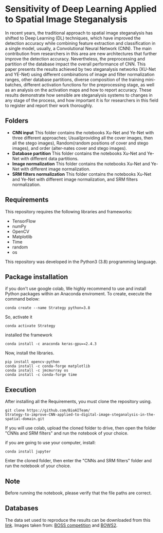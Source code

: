 # Sensitivity of Deep Learning Applied to Spatial Image Steganalysis
In recent years, the traditional approach to spatial image steganalysis has shifted to Deep Learning (DL) techniques, which have improved the detection accuracy while combining feature extraction and classification in a single model, usually, a Convolutional Neural Network (CNN). The main contribution from researchers in this area are new architectures that further improve the detection accuracy. Nevertheless, the preprocessing and partition of the database impact the overall performance of CNN. This paper presents the results achieved by two steganalysis networks (XU-Net and YE-Net) using different combinations of image and filter normalization ranges, other database partitions, diverse composition of the training mini-batches, different activation functions for the preprocessing stage, as well as an analysis on the activation maps and how to report accuracy. These results demonstrate how sensible are steganalysis systems to changes in any stage of the process, and how important it is for researchers in this field to register and report their work thoroughly.
## Folders

- **CNN input** This folder contains the notebooks Xu-Net and Ye-Net with three different approaches; Usual(providing all the cover images, then all the stego images), Random(random positions of cover and stego images), and order (alter-nates cover and stego images).
- **Database partition** This folder contains the notebooks Xu-Net and Ye-Net with different data partitions.
- **Image normalization** This folder contains the notebooks Xu-Net and Ye-Net with different image normalization.
- **SRM filters normalization** This folder contains the notebooks Xu-Net and Ye-Net with different image normalization, and SRM filters normalization.

 
## Requirements
This repository requires the following libraries and frameworks:

- TensorFlow 
- numPy 
- OpenCV 
- Matplotlib
- Time
- random
- os

This repository was developed in the Python3 (3.8) programming language.

## Package installation

if you don't use google colab, We highly recommend to use and install Python packages within an Anaconda enviroment. To create, execute the command below:
```
conda create --name Strategy python=3.8
```
So, activate it
```
conda activate Strategy 
```
installed the framework
```
conda install -c anaconda keras-gpu==2.4.3
```
Now, install the libraries.
```
pip install opencv-python
conda install -c conda-forge matplotlib
conda install -c jmcmurray os
conda install -c conda-forge time
```
## Execution
After installing all the Requirements, you must clone the repository using.
```
git clone https://github.com/BioAITeam/
Strategy-to-improve-CNN-applied-to-digital-image-steganalysis-in-the-spatial-domain.git
```
If you will use colab, upload the cloned folder to drive, then open the folder "CNNs and SRM filters" and run the notebook of your choice.

if you are going to use your computer, install:
```
conda install jupyter 
```
Enter the cloned folder, then enter the "CNNs and SRM filters" folder and run the notebook of your choice.

## Note 
Before running the notebook, please verify that the file paths are correct.
## Databases

The data set used to reproduce the results can be downloaded from this <a href="https://drive.google.com/drive/folders/1G5vdhW11_qKfVC6W8_pfJpstVkXUk1QQ?usp=sharing">link</a>. Images taken from: <a href="http://agents.fel.cvut.cz/boss/index.php?mode=VIEW&tmpl=materials">BOSS competition</a> and <a href="http://bows2.ec-lille.fr/index.php?mode=VIEW&tmpl=index1">BOWS2</a>.
